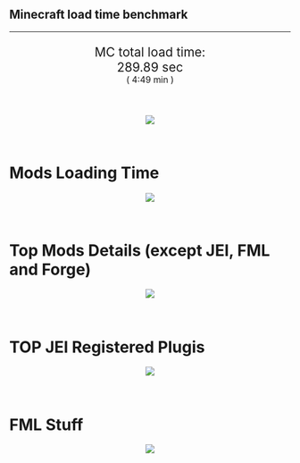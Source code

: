 ## Minecraft load time benchmark


---

<p align="center" style="font-size:160%;">
MC total load time:<br>
289.89 sec
<br>
<sup><sub>(
4:49 min
)</sub></sup>
</p>

<br>


<p align="center">
<img src="https://quickchart.io/chart?w=400&h=30&c={
  type: 'horizontalBar',
  data: {
    datasets: [
      {label:      'MODS:', data: [107.79]},
      {label: 'FML stuff:', data: [182.10]}
    ]
  },
  options: {
    scales: {
      xAxes: [{display: false,stacked: true}],
      yAxes: [{display: false,stacked: true}],
    },
    elements: {rectangle: {borderWidth: 2}},
    legend: {display: false,},
    plugins: {datalabels: {color: 'white',formatter: (value, context) =>
      [context.dataset.label, value].join(' ')
    }}
  }
}"/>
</p>

<br>

# Mods Loading Time
<p align="center">
<img src="https://quickchart.io/chart?w=400&h=300&c={
  type: 'outlabeledPie',
  options: {
    cutoutPercentage: 25,
    plugins: {
      legend: !1,
      outlabels: {
        stretch: 5,
        padding: 1,
        text: (v,i)=>[
          v.labels[v.dataIndex],' ',
          (v.percent*1000|0)/10,
          String.fromCharCode(37)].join('')
      }
    }
  },
  data: {...
`
813e81   5.46s OpenComputers;
8f304e   5.12s Astral Sorcery;
a651a8   4.10s IndustrialCraft 2;
516fa8   4.06s Ender IO;
cd922c   3.39s NuclearCraft;
3eba85   2.71s Just Enough Magiculture;
213664   2.66s Forestry;
5161a8   2.24s CraftTweaker2;
495797   9.96s CraftTweaker2 (Script Loading);
a86e51   2.21s Extra Utilities 2;
ba3eb8   2.10s Cyclic;
308f7e   2.05s Quark: RotN Edition;
8f4d30   1.94s Open Terrain Generator;
3e8160   1.93s The Twilight Forest;
436e17   1.89s Integrated Dynamics;
3eb2ba   1.61s Botania;
8c2ccd   1.61s Immersive Engineering;
5a352c   1.57s Shadowfacts' Forgelin;
649e21   1.48s OpenBlocks;
61176e   1.43s Ice and Fire;
3e68ba   1.37s AE2 Unofficial Extended Life;
444444  10.42s 9 Other mods;
333333  38.33s 125 'Fast' mods (load 1.0s - 0.1s);
222222   8.11s 306 'Instant' mods (load %3C 0.1s)
`
    .split(';').reduce((a, l) => {
      l.match(/(\w{6}) *(\d*\.\d*)s (.*)/)
      .slice(1).map((a, i) => [[String.fromCharCode(35),a].join(''), parseFloat(a), a][i])
      .forEach((s, i) => 
        [a.datasets[0].backgroundColor, a.datasets[0].data, a.labels][i].push(s)
      );
      return a
    }, {
      labels: [],
      datasets: [{
        backgroundColor: [],
        data: [],
        borderColor: 'rgba(22,22,22,0.3)',
        borderWidth: 1
      }]
    })
  }
}"/>
</p>

<br>

# Top Mods Details (except JEI, FML and Forge)
<p align="center">
<img src="https://quickchart.io/chart?w=400&h=450&c={
  options: {
    scales: {
      xAxes: [{stacked: true}],
      yAxes: [{stacked: true}],
    },
    plugins: {
      datalabels: {
        anchor: 'end',
        align: 'top',
        color: 'white',
        backgroundColor: 'rgba(46, 140, 171, 0.6)',
        borderColor: 'rgba(41, 168, 194, 1.0)',
        borderWidth: 0.5,
        borderRadius: 3,
        padding: 0,
        font: {size:10},
        formatter: (v,ctx) => 
          ctx.datasetIndex!=ctx.chart.data.datasets.length-1 ? null
            : [((ctx.chart.data.datasets.reduce((a,b)=>a- -b.data[ctx.dataIndex],0)*10)|0)/10,'s'].join('')
      },
      colorschemes: {
        scheme: 'office.Damask6'
      }
    }
  },
  type: 'bar',
  data: {...(() => {
    let a = { labels: [], datasets: [] };
`
1: Construction;
2: Loading Resources;
3: PreInitialization;
4: Initialization;
5: InterModComms$IMC;
6: PostInitialization;
7: LoadComplete;
8: ModIdMapping
`
    .split(';')
      .map(l => l.match(/\d: (.*)/).slice(1))
      .forEach(([name]) => a.datasets.push({ label: name, data: [] }));
`
                            1      2      3      4      5      6      7      8  ;
OpenComputers           |  0.14|  0.00|  3.11|  2.21|  0.00|  0.00|  0.00|  0.00;
Astral Sorcery          |  0.17|  0.00|  4.31|  0.64|  0.00|  0.00|  0.00|  0.00;
IndustrialCraft 2       |  0.49|  0.00|  2.96|  0.64|  0.00|  0.00|  0.00|  0.00;
Ender IO                |  1.42|  0.00|  2.42|  0.22|  0.00|  0.00|  0.00|  0.00;
NuclearCraft            |  1.18|  0.00|  1.96|  0.25|  0.00|  0.00|  0.00|  0.00;
Just Enough Magiculture |  0.09|  0.00|  0.00|  2.62|  0.00|  0.00|  0.00|  0.00;
Forestry                |  0.43|  0.00|  1.77|  0.46|  0.00|  0.00|  0.00|  0.00;
CraftTweaker2           |  0.09|  0.00|  2.15|  0.00|  0.00|  0.00|  0.00|  0.00;
Extra Utilities 2       |  0.03|  0.00|  2.16|  0.02|  0.00|  0.00|  0.00|  0.00;
Cyclic                  |  0.05|  0.01|  1.57|  0.48|  0.00|  0.00|  0.00|  0.00;
Quark: RotN Edition     |  0.02|  0.00|  1.92|  0.11|  0.00|  0.00|  0.00|  0.00;
Open Terrain Generator  |  0.04|  0.00|  0.00|  1.90|  0.00|  0.00|  0.00|  0.00
`
    .split(';').slice(1)
      .map(l => l.split('|').map(s => s.trim()))
      .forEach(([name, ...arr], i) => {
        a.labels.push(name);
        arr.forEach((v, j) => a.datasets[j].data[i] = v)
      }); return a
  })()}
}"/>
</p>

<br>

# TOP JEI Registered Plugis
<p align="center">
<img src="https://quickchart.io/chart?w=700&c={
  options: {
    elements: { rectangle: { borderWidth: 1 } },
    legend: false
  },
  type: 'horizontalBar',
    data: {...(() => {
      let a = {
        labels: [], datasets: [{
          backgroundColor: 'rgba(0, 99, 132, 0.5)',
          borderColor: 'rgb(0, 99, 132)',
          data: []
        }]
      };
`
  1.86: jeresources.jei.JEIConfig;
  0.99: com.rwtema.extrautils2.crafting.jei.XUJEIPlugin;
  0.54: crazypants.enderio.machines.integration.jei.MachinesPlugin;
  0.49: mezz.jei.plugins.vanilla.VanillaPlugin;
  0.44: com.buuz135.industrial.jei.JEICustomPlugin;
  0.40: ic2.jeiIntegration.SubModule;
  0.28: nc.integration.jei.NCJEI;
  0.27: crazypants.enderio.base.integration.jei.JeiPlugin;
  0.23: knightminer.tcomplement.plugin.jei.JEIPlugin;
  0.21: cofh.thermalexpansion.plugins.jei.JEIPluginTE;
  0.16: com.buuz135.thaumicjei.ThaumcraftJEIPlugin;
  0.13: ninjabrain.gendustryjei.GendustryJEIPlugin;
  0.13: crafttweaker.mods.jei.JEIAddonPlugin;
  0.12: lach_01298.qmd.jei.QMDJEI;
  0.08: forestry.factory.recipes.jei.FactoryJeiPlugin;
  1.46: Other 124 Plugins
`
        .split(';')
        .map(l => l.split(':'))
        .forEach(([time, name]) => {
          a.labels.push(name);
          a.datasets[0].data.push(time)
        })
        ; return a
    })()
  }
}"/>
</p>

<br>

# FML Stuff
<p align="center">
<img src="https://quickchart.io/chart?w=500&h=400&c={
  options: {
    rotation: Math.PI,
    cutoutPercentage: 55,
    plugins: {
      legend: !1,
      outlabels: {
        stretch: 5,
        padding: 1,
        text: (v)=>v.labels
      },
      doughnutlabel: {
        labels: [
          {
            text: 'FML stuff:',
            color: 'rgba(128, 128, 128, 0.5)',
            font: {size: 18}
          },
          {
            text: [182.10,'s'].join(''),
            color: 'rgba(128, 128, 128, 1)',
            font: {size: 22}
          }
        ]
      },
    }
  },
  type: 'outlabeledPie',
  data: {...(() => {
    let a = {
      labels: [],
      datasets: [{
        backgroundColor: [],
        data: [],
        borderColor: 'rgba(22,22,22,0.3)',
        borderWidth: 2
      }]
    };
`
993A00   0.35s Loading sounds;
994400   0.43s Loading Resource - SoundHandler;
444444 181.32s Other
`
    .split(';')
      .map(l => l.match(/(\w{6}) *(\d*\.\d*)s (.*)/))
      .forEach(([, col, time, name]) => {
        a.labels.push([name, ' ', time, 's'].join(''));
        a.datasets[0].data.push(parseFloat(time));
        a.datasets[0].backgroundColor.push([String.fromCharCode(35), col].join(''))
      })
      ; return a
  })()}
}"/>
</p>

<br>
